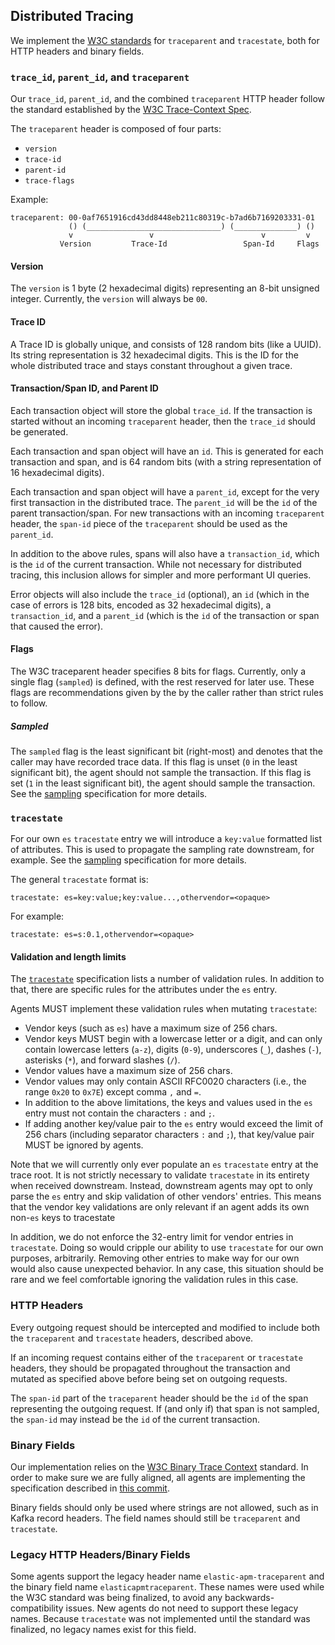 ## Distributed Tracing

We implement the [W3C standards](https://www.w3.org/TR/trace-context-1/) for
`traceparent` and `tracestate`, both for HTTP headers and binary fields.


### `trace_id`, `parent_id`, and `traceparent`

Our `trace_id`, `parent_id`, and the combined `traceparent` HTTP header follow
the standard established by the
[W3C Trace-Context Spec](https://github.com/w3c/trace-context/blob/master/spec/20-http_request_header_format.md#traceparent-header).

The `traceparent` header is composed of four parts:

 * `version`
 * `trace-id`
 * `parent-id`
 * `trace-flags`

Example:

```
traceparent: 00-0af7651916cd43dd8448eb211c80319c-b7ad6b7169203331-01
             () (______________________________) (______________) ()
             v                 v                        v         v
           Version         Trace-Id                 Span-Id     Flags
```


#### Version

The `version` is 1 byte (2 hexadecimal digits) representing an 8-bit unsigned
integer. Currently, the `version` will always be `00`.

#### Trace ID

A Trace ID is globally unique, and consists of 128 random bits (like a UUID).
Its string representation is 32 hexadecimal digits.  This is the ID for the
whole distributed trace and stays constant throughout a given trace.

#### Transaction/Span ID, and Parent ID

Each transaction object will store the global `trace_id`. If the transaction
is started without an incoming `traceparent` header, then the `trace_id`
should be generated.

Each transaction and span object will have an `id`. This is generated for each
transaction and span, and is 64 random bits (with a string representation of
16 hexadecimal digits).

Each transaction and span object will have a `parent_id`, except for the
very first transaction in the distributed trace. The `parent_id` will be the
`id` of the parent transaction/span. For new transactions with an incoming
`traceparent` header, the `span-id` piece of the `traceparent` should be
used as the `parent_id`.

In addition to the above rules, spans will also have a `transaction_id`,
which is the `id` of the current transaction. While not necessary for
distributed tracing, this inclusion allows for simpler and more performant UI
queries.

Error objects will also include the `trace_id` (optional), an `id` (which in
the case of errors is 128 bits, encoded as 32 hexadecimal digits), a
`transaction_id`, and a `parent_id` (which is the `id` of the transaction or
span that caused the error).


#### Flags

The W3C traceparent header specifies 8 bits for flags. Currently, only a single
flag (`sampled`) is defined, with the rest reserved for later use. These flags
are recommendations given by the by the caller rather than strict rules to
follow.

##### Sampled

The `sampled` flag is the least significant bit (right-most) and denotes that
the caller may have recorded trace data. If this flag is unset (`0` in the
least significant bit), the agent should not sample the transaction. If this
flag is set (`1` in the least significant bit), the agent should sample the
transaction. See the [sampling](tracing-sampling.md) specification for more
details.


### `tracestate`

For our own `es` `tracestate` entry we will introduce a `key:value` formatted list of attributes.
This is used to propagate the sampling rate downstream, for example.
See the [sampling](tracing-sampling.md) specification for more details.

The general `tracestate` format is:

    tracestate: es=key:value;key:value...,othervendor=<opaque>

For example:

    tracestate: es=s:0.1,othervendor=<opaque>


#### Validation and length limits

The [`tracestate`](https://www.w3.org/TR/trace-context/#tracestate-header)
specification lists a number of validation rules.
In addition to that,
there are specific rules for the attributes under the `es` entry.

Agents MUST implement these validation rules when mutating `tracestate`:

- Vendor keys (such as `es`) have a maximum size of 256 chars.
- Vendor keys MUST begin with a lowercase letter or a digit,
  and can only contain lowercase letters (`a-z`),
  digits (`0-9`), underscores (`_`), dashes (`-`), asterisks (`*`),
  and forward slashes (`/`).
- Vendor values have a maximum size of 256 chars.
- Vendor values may only contain ASCII RFC0020 characters (i.e., the range `0x20` to `0x7E`) except comma `,` and `=`.
- In addition to the above limitations, the keys and values used in the `es` entry must not contain the characters `:` and `;`.
- If adding another key/value pair to the `es` entry would exceed the limit of
  256 chars (including separator characters `:` and `;`), that key/value pair
  MUST be ignored by agents.

Note that we will currently only ever populate an `es` `tracestate` entry at the trace root.
It is not strictly necessary to validate `tracestate` in its entirety when received downstream.
Instead, downstream agents may opt to only parse the `es` entry and skip validation of other vendors' entries.
This means that the vendor key validations are only relevant if an agent adds
its own non-`es` keys to tracestate

In addition, we do not enforce the 32-entry limit for vendor entries in
`tracestate`. Doing so would cripple our ability to use `tracestate` for our
own purposes, arbitrarily. Removing other entries to make way for our own
would also cause unexpected behavior. In any case, this situation should be
rare and we feel comfortable ignoring the validation rules in this case.


### HTTP Headers

Every outgoing request should be intercepted and modified to include both the
`traceparent` and `tracestate` headers, described above.

If an incoming request contains either of the `traceparent` or `tracestate`
headers, they should be propagated throughout the transaction and mutated as
specified above before being set on outgoing requests.

The `span-id` part of the `traceparent` header should be the `id` of the span
representing the outgoing request. If (and only if) that span is not sampled,
the `span-id` may instead be the `id` of the current transaction.


### Binary Fields

Our implementation relies on the [W3C Binary Trace
Context](https://w3c.github.io/trace-context-binary/) standard.  In order to
make sure we are fully aligned, all agents are implementing the specification described in
[this commit](https://github.com/w3c/trace-context-binary/blob/571cafae56360d99c1f233e7df7d0009b44201fe/spec/20-binary-format.md).

Binary fields should only be used where strings are not allowed, such as in
Kafka record headers. The field names should still be `traceparent` and
`tracestate`.


### Legacy HTTP Headers/Binary Fields

Some agents support the legacy header name `elastic-apm-traceparent` and the
binary field name `elasticapmtraceparent`. These names were used while the W3C
standard was being finalized, to avoid any backwards-compatibility issues. New
agents do not need to support these legacy names. Because `tracestate` was
not implemented until the standard was finalized, no legacy names exist for
this field.

